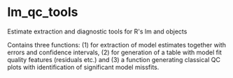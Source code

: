 # lm_qc_tools
Estimate extraction and diagnostic tools for R's lm and objects

Contains three functions: (1) for extraction of model estimates together with errors and confidence intervals, (2) for generation of a table with model fit quality features (residuals etc.) and (3) a function generating classical QC plots with identification of significant model missfits.
